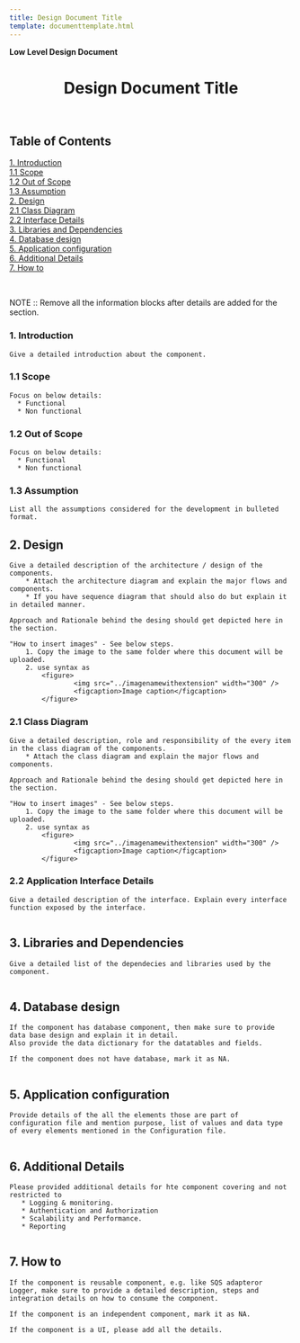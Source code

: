 ```yaml
---
title: Design Document Title
template: documenttemplate.html
---
```




**Low Level Design Document**
<center>

# **Design Document Title** 

</center>

<p style="page-break-after: always;">&nbsp;</p>

## Table of Contents

[1. Introduction](#_Introduction)     
[1.1 Scope](#_Scope)      
[1.2 Out of Scope](#_OutofScope)      
[1.3 Assumption](#_Assumption)      
[2. Design](#_Design)     
[2.1 Class Diagram](#_ClassDiagram)      
[2.2 Interface Details](#_InterfaceDetails)      
[3. Libraries and Dependencies](#_LibrariesandDependencies)     
[4. Database design](#_Databasedesign)     
[5. Application configuration](#_Applicationconfiguration)     
[6. Additional Details](#_AdditionalDetails)     
[7. How to](#_Howto)     

<p style="page-break-after: always;">&nbsp;</p>


NOTE :: Remove all the information blocks after details are added for the section. 

### <a id="_Introduction"></a>1. Introduction 

```
Give a detailed introduction about the component. 
```

### <a id="_Scope"></a>1.1 Scope 

```
Focus on below details:
  * Functional 
  * Non functional
```

### <a id="_OutofScope"></a>1.2 Out of Scope 

```
Focus on below details:
  * Functional 
  * Non functional
```

### <a id="_Assumption"></a>1.3 Assumption 
```
List all the assumptions considered for the development in bulleted format.
```


## <a id="_Design"></a>2. Design

```
Give a detailed description of the architecture / design of the components. 
    * Attach the architecture diagram and explain the major flows and components.
    * If you have sequence diagram that should also do but explain it in detailed manner. 

Approach and Rationale behind the desing should get depicted here in the section.

"How to insert images" - See below steps.
	1. Copy the image to the same folder where this document will be uploaded.
	2. use syntax as 
		<figure>
				<img src="../imagenamewithextension" width="300" />
				<figcaption>Image caption</figcaption>
		</figure>
```


### <a id="_ClassDiagram"></a>2.1 Class Diagram
```
Give a detailed description, role and responsibility of the every item in the class diagram of the components. 
    * Attach the class diagram and explain the major flows and components. 

Approach and Rationale behind the desing should get depicted here in the section.

"How to insert images" - See below steps.
	1. Copy the image to the same folder where this document will be uploaded.
	2. use syntax as 
		<figure>
				<img src="../imagenamewithextension" width="300" />
				<figcaption>Image caption</figcaption>
		</figure>
```


### <a id="_InterfaceDetails"></a>2.2 Application Interface Details
```
Give a detailed description of the interface. Explain every interface function exposed by the interface. 
    
```

## <a id="_LibrariesandDependencies"></a>3. Libraries and Dependencies
```
Give a detailed list of the dependecies and libraries used by the component.
    
```

## <a id="_Databasedesign"></a>4. Database design
```
If the component has database component, then make sure to provide data base design and explain it in detail. 
Also provide the data dictionary for the datatables and fields. 

If the component does not have database, mark it as NA.
    
```

## <a id="_Applicationconfiguration"></a>5. Application configuration
```
Provide details of the all the elements those are part of configuration file and mention purpose, list of values and data type of every elements mentioned in the Configuration file.
   
```
 
## <a id="_AdditionalDetails"></a>6. Additional Details
```
Please provided additional details for hte component covering and not restricted to 
   * Logging & monitoring.
   * Authentication and Authorization
   * Scalability and Performance.
   * Reporting  
   
```

## <a id="_Howto"></a>7. How to
```
If the component is reusable component, e.g. like SQS adapteror Logger, make sure to provide a detailed description, steps and integration details on how to consume the component.

If the component is an independent component, mark it as NA.

If the component is a UI, please add all the details.
    
```
